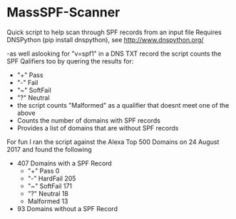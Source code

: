 # MassSPF-Scanner
Quick script to help scan through SPF records from an input file
Requires DNSPython (pip install dnspython), see http://www.dnspython.org/ 

-as well aslooking for "v=spf1" in a DNS TXT record the script counts the SPF Qalifiers too by quering the results for:
  - "+"	Pass
  - "-"	Fail
  - "~"	SoftFail
  - "?"	Neutral
- the script counts "Malformed" as a qualifier that doesnt meet one of the above
- Counts the number of domains with SPF records
- Provides a list of domains that are without SPF records

For fun I ran the script against the Alexa Top 500 Domains on 24 August 2017 and found the following
- 407 Domains with a SPF Record
  - "+"	Pass 0
  - "-"	HardFail 205
  - "~"	SoftFail 171
  - "?"	Neutral 18
  - Malformed 13
- 93 Domains without a SPF Record

